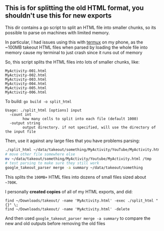 ## This is for splitting the old HTML format, you shouldn't use this for new exports

This dir contains a go script to split an HTML file into smaller chunks, so its possible to parse on machines with limited memory.

In particular, I had issues using this with [termux](https://termux.dev/en/) on my phone, as the ~100MB takeout HTML files when parsed by loading the whole file into memory cause my terminal to just crash since it runs out of memory

So, this script splits the HTML files into lots of smaller chunks, like:

```
MyActivity-001.html
MyActivity-002.html
MyActivity-003.html
MyActivity-004.html
MyActivity-005.html
MyActivity-006.html
```

To build: `go build -o split_html`

```
Usage: ./split_html [options] input
  -count int
    	how many cells to split into each file (default 1000)
  -output string
    	output directory. if not specified, will use the directory of the input file
```

Then, use it against any large files that you have problems parsing:

```bash
./split_html ~/data/takeout/something/MyActivity/YouTube/MyActivity.html
# move other file somewhere else
mv ~/data/takeout/something/MyActivity/Youtube/MyActivity.html /tmp
# test parsing to make sure they still work
google_takeout_parser merge -a summary ~/data/takeout/something
```

This splits the `100MB+` HTML files into dozens of small files sized about `~700K`.

I personally **created copies** of all of my HTML exports, and did:

```
find ~/Downloads/takeout/ -name 'MyActivity.html' -exec ./split_html "{}" \;
find ~/Downloads/takeout/ -name 'MyActivity.html' -delete
```

And then used `google_takeout_parser merge -a summary` to compare the new and old outputs before removing the old files
